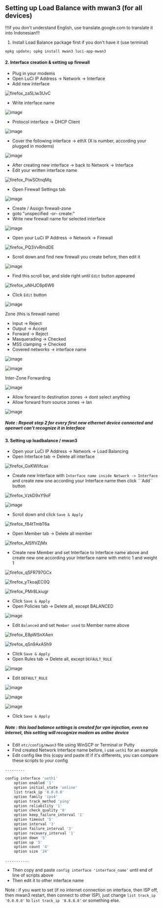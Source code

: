 
## Setting up Load Balance with mwan3 (for all devices)
!!!if you don't understand English, use translate.google.com to translate it into Indonesian!!!

1. Install Load Balance package first if you don't have it (use terminal)
```sh
opkg update; opkg install mwan3 luci-app-mwan3
```


#### 2. Interface creation & setting up firewall
- Plug in your modems
- Open LuCi IP Address -> Network -> Interface
- Add new interface

![firefox_za5Llw3UvC](https://user-images.githubusercontent.com/20932301/111910005-1e1ce300-8a92-11eb-8b90-c6619f65fb0d.png)

- Write interface name

![image](https://user-images.githubusercontent.com/20932301/111910024-34c33a00-8a92-11eb-9060-41914ff46773.png)

- Protocol interface -> DHCP Client

![image](https://user-images.githubusercontent.com/20932301/111910047-502e4500-8a92-11eb-99d1-de131d18a816.png)

- Cover the following interface -> ethX (X is number, according your plugged in modems)

![image](https://user-images.githubusercontent.com/20932301/111910058-5de3ca80-8a92-11eb-944d-945b18310fd8.png)

- After creating new interface -> back to Network -> Interface
- Edit your written interface name

![firefox_PiwSOtnqMq](https://user-images.githubusercontent.com/20932301/111910090-8cfa3c00-8a92-11eb-95aa-6e3a863ebf2c.png)

- Open Firewall Settings tab

![image](https://user-images.githubusercontent.com/20932301/111910105-9b485800-8a92-11eb-8acb-5b182681d1b8.png)

- Create / Assign firewall-zone
- goto "unspecified -or- create:"
- Write new firewall name for selected interface

![image](https://user-images.githubusercontent.com/20932301/111910119-aac7a100-8a92-11eb-89b6-fe43356ea553.png)

- Open your LuCi IP Address -> Network -> Firewall

![firefox_PQ3VvRmdDE](https://user-images.githubusercontent.com/20932301/111910192-efebd300-8a92-11eb-813d-55b83ca2685f.png)

- Scroll down and find new firewall you create before, then edit it

![image](https://user-images.githubusercontent.com/20932301/111910230-14e04600-8a93-11eb-8a03-f1822e7d2607.png)

- Find this scroll bar, and slide right until ```Edit``` button appeared

![firefox_uNHJC6p6W6](https://user-images.githubusercontent.com/20932301/111910281-5113a680-8a93-11eb-951d-db6ac7e61cb5.png)

- Click ```Edit``` button

![image](https://user-images.githubusercontent.com/20932301/111910293-5e309580-8a93-11eb-9f7f-0ac9e30daffe.png)

Zone (this is firewall name)
- Input 		-> Reject
- Output 		-> Accept
- Forward 		-> Reject
- Masquerading		-> Checked
- MSS clamping		-> Checked
- Covered networks 	-> interface name

![image](https://user-images.githubusercontent.com/20932301/111910313-756f8300-8a93-11eb-9dc8-f81463ceeedd.png)

![image](https://user-images.githubusercontent.com/20932301/111910325-7ef8eb00-8a93-11eb-89a5-a83a1891705e.png)

Inter-Zone Forwarding

![image](https://user-images.githubusercontent.com/20932301/111910338-8cae7080-8a93-11eb-9d0c-0e1c72054d02.png)

- Allow forward to destination zones 	-> dont select anything
- Allow forward from source zones 	-> lan

![image](https://user-images.githubusercontent.com/20932301/111910345-93d57e80-8a93-11eb-92b1-5499a9b201f9.png)

##### Note : Repeat step 2 for every first new ethernet device connected and openwrt can't recognize it in Interface


#### 3. Setting up loadbalance / mwan3
- Open your LuCi IP Address -> Network -> Load Balancing
- Open Interface tab -> Delete all interface

![firefox_GxKWIifcax](https://user-images.githubusercontent.com/20932301/111910616-b320db80-8a94-11eb-952c-cb86ea7a33c2.png)

- Create new Interface with ```Interface name inside Network -> Interface``` and create new one according your Interface name then click ```Add`` button

![firefox_VzkD9xY9oF](https://user-images.githubusercontent.com/20932301/111910693-02ffa280-8a95-11eb-989b-b52a4df08cef.png)

![image](https://user-images.githubusercontent.com/20932301/111910717-1a3e9000-8a95-11eb-80f0-649fb9caed6c.png)

- Scroll down and click ```Save & Apply```

![firefox_f84tTmbT6a](https://user-images.githubusercontent.com/20932301/111910767-4ce88880-8a95-11eb-8952-cbbe05ce7756.png)

- Open Member tab -> Delete all member

![firefox_AlSfIVZjMx](https://user-images.githubusercontent.com/20932301/111910805-76091900-8a95-11eb-9742-edf0a0c55a35.png)

- Create new Member and set Interface to Interface name above and create new one according your Interface name with metric 1 and weight 1

![firefox_qSFR797GCx](https://user-images.githubusercontent.com/20932301/111910856-9df87c80-8a95-11eb-9455-1ad706ffffc7.png)

![firefox_yTkoajEC0Q](https://user-images.githubusercontent.com/20932301/111910860-a2249a00-8a95-11eb-8ed2-753031aedd10.png)

![firefox_PMr8Lkiugr](https://user-images.githubusercontent.com/20932301/111910874-b8325a80-8a95-11eb-9117-9c2c4fa48452.png)

- Click ```Save & Apply```
- Open Policies tab -> Delete all, except BALANCED

![image](https://user-images.githubusercontent.com/20932301/111910913-db5d0a00-8a95-11eb-8f45-cd79f7fb67ec.png)

- Edit ```Balanced``` and set ```Member used``` to Member name above

![firefox_E8pWSnXAen](https://user-images.githubusercontent.com/20932301/111911004-47d80900-8a96-11eb-95bb-b13ee5e7d04c.png)

![firefox_qSn9AxASh9](https://user-images.githubusercontent.com/20932301/111911022-4c9cbd00-8a96-11eb-9c74-9c20605dec77.png)

- Click ```Save & Apply```
- Open Rules tab -> Delete all, except ```DEFAULT_RULE```

![image](https://user-images.githubusercontent.com/20932301/111911037-5a524280-8a96-11eb-93ac-d345d37c20c4.png)

- Edit ```DEFAULT_RULE```

![image](https://user-images.githubusercontent.com/20932301/111911074-88378700-8a96-11eb-8e0a-5bfb591bda1f.png)

![image](https://user-images.githubusercontent.com/20932301/111911084-938ab280-8a96-11eb-8602-8cd4417283fb.png)

![image](https://user-images.githubusercontent.com/20932301/111911090-98e7fd00-8a96-11eb-93c4-8b3f48fdbab6.png)

- Click ```Save & Apply```

##### Note : this load balance settings is created for vpn injection, even no internet, this setting will recognize modem as online device

- Edit ```etc/config/mwan3``` file using WinSCP or Terminal or Putty
- Find created Network Interface name before, i use ```ueth1``` for an example
- Edit config like this (copy and paste it! if it's differents, you can compare these scripts to your config
```sh
.........

config interface 'ueth1'
	option enabled '1'
	option initial_state 'online'
	list track_ip '0.0.0.0'
	option family 'ipv4'
	option track_method 'ping'
	option reliability '1'
	option check_quality '0'
	option keep_failure_interval '1'
	option timeout '5'
	option interval '3'
	option failure_interval '3'
	option recovery_interval '1'
	option down '5'
	option up '5'
	option count '4'
	option size '24'
	
...........
```
- Then copy and paste ```config interface 'interface_name'``` until end of line of scripts above
- Then edit it to other interface name

Note : if you want to set (if no internet connection on interface, then ISP off, then mwan3 restart, then connect to other ISP), just change ```list track_ip '0.0.0.0'``` to ```list track_ip '8.8.8.8'``` or something else.

